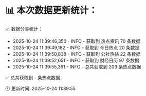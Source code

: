 📊 本次数据更新统计：
==========================

📈 数据分类统计：
- 2025-10-24 11:39:46,350 - INFO - 获取到 热点资讯 70 条数据
- 2025-10-24 11:39:49,182 - INFO - 获取到 今日热点 20 条数据
- 2025-10-24 11:39:50,838 - INFO - 获取到 公社热帖 22 条数据
- 2025-10-24 11:39:52,651 - INFO - 获取到 财经日历 97 条数据
- 2025-10-24 11:39:55,361 - INFO - 总共获取到 209 条热点数据

✅ 总共获取到 - 条热点数据

🕐 更新时间: 2025-10-24 11:39:55
